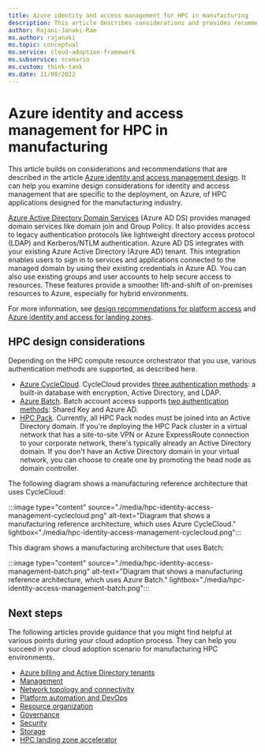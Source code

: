 ```yaml
---
title: Azure identity and access management for HPC in manufacturing  
description: This article describes considerations and provides recommendations for identity and access management in manufacturing HPC environments.
author: Rajani-Janaki-Ram
ms.author: rajanaki
ms.topic: conceptual
ms.service: cloud-adoption-framework
ms.subservice: scenario
ms.custom: think-tank
ms.date: 11/09/2022
---
```


# Azure identity and access management for HPC in manufacturing 

This article builds on considerations and recommendations that are described in the article [Azure identity and access management design](../../../ready/landing-zone/design-area/identity-access.md). It can help you examine design considerations for identity and access management that are specific to the deployment, on Azure, of HPC applications designed for the manufacturing industry.

[Azure Active Directory Domain Services](/azure/active-directory-domain-services/overview) (Azure AD DS) provides managed domain services like domain join and Group Policy. It also provides access to legacy authentication protocols like lightweight directory access protocol (LDAP) and Kerberos/NTLM authentication. Azure AD DS integrates with your existing Azure Active Directory (Azure AD) tenant. This integration enables users to sign in to services and applications connected to the managed domain by using their existing credentials in Azure AD. You can also use existing groups and user accounts to help secure access to resources. These features provide a smoother lift-and-shift of on-premises resources to Azure, especially for hybrid environments.

For more information, see [design recommendations for platform access](../../../ready/landing-zone/design-area/identity-access-platform-access.md#design-recommendations-for-platform-access) and [Azure identity and access for landing zones](../../../ready/landing-zone/design-area/identity-access-landing-zones.md).

## HPC design considerations

Depending on the HPC compute resource orchestrator that you use, various authentication methods are supported, as described here.

 - [Azure CycleCloud](/azure/cyclecloud/overview?view=cyclecloud-8&preserve-view=true). CycleCloud provides [three authentication methods](/azure/cyclecloud/how-to/user-authentication?view=cyclecloud-8&preserve-view=true): a built-in database with encryption, Active Directory, and LDAP.
 - [Azure Batch](/azure/batch/batch-technical-overview). Batch account access supports [two authentication methods](/azure/batch/security-best-practices): Shared Key and Azure AD.
 - [HPC Pack](/azure/cyclecloud/hpcpack?view=cyclecloud-8&preserve-view=true). Currently, all HPC Pack nodes must be joined into an Active Directory domain. If you're deploying the HPC Pack cluster in a virtual network that has a site-to-site VPN or Azure ExpressRoute connection to your corporate network, there's typically already an Active Directory domain. If you don't have an Active Directory domain in your virtual network, you can choose to create one by promoting the head node as domain controller.

The following diagram shows a manufacturing reference architecture that uses CycleCloud:

:::image type="content" source="./media/hpc-identity-access-management-cyclecloud.png" alt-text="Diagram that shows a manufacturing reference architecture, which uses Azure CycleCloud." lightbox="./media/hpc-identity-access-management-cyclecloud.png":::

This diagram shows a manufacturing architecture that uses Batch: 

:::image type="content" source="./media/hpc-identity-access-management-batch.png" alt-text="Diagram that shows a manufacturing reference architecture, which uses Azure Batch." lightbox="./media/hpc-identity-access-management-batch.png":::

## Next steps

The following articles provide guidance that you might find helpful at various points during your cloud adoption process. They can help you succeed in your cloud adoption scenario for manufacturing HPC environments.

- [Azure billing and Active Directory tenants](./azure-billing-active-directory-tenant.md)
- [Management](./management.md)
- [Network topology and connectivity](./network-topology-connectivity.md)
- [Platform automation and DevOps](./platform-automation-devops.md)
- [Resource organization](./resource-organization.md)
- [Governance](./security-governance-compliance.md)
- [Security](./security.md)
- [Storage](./storage.md)
- [HPC landing zone accelerator](../azure-hpc-landing-zone-accelerator.md)
